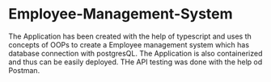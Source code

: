 # Employee-Management-System
The Application has been created with the help of typescript and uses th concepts of OOPs to create a Employee management system which has database connection with postgresQL.
The Application is also containerized and thus can be easily deployed. THe API testing was done with the help od Postman.
